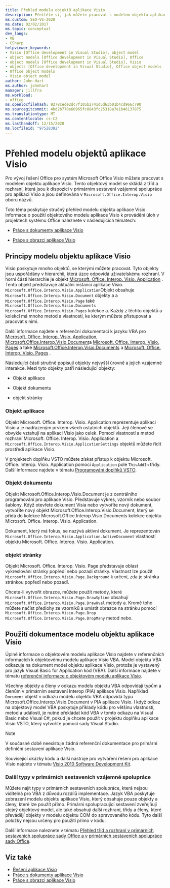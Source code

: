 ```yaml
---
title: Přehled modelu objektů aplikace Visio
description: Přečtěte si, jak můžete pracovat s modelem objektu aplikace Visio pro vývoj řešení Office pro aplikaci Microsoft Visio.
ms.custom: SEO-VS-2020
ms.date: 02/02/2017
ms.topic: conceptual
dev_langs:
- VB
- CSharp
helpviewer_keywords:
- Visio [Office development in Visual Studio], object model
- object models [Office development in Visual Studio], Office
- object models [Office development in Visual Studio], Visio
- objects [Office development in Visual Studio], Office object models
- Office object models
- Visio object model
author: John-Hart
ms.author: johnhart
manager: jillfra
ms.workload:
- office
ms.openlocfilehash: 9278cede2dc7f105b2741d5d63b01b4cd966c790
ms.sourcegitcommit: 4bd2b770e60965fc0843fc25318a7e1b46137875
ms.translationtype: MT
ms.contentlocale: cs-CZ
ms.lasthandoff: 12/15/2020
ms.locfileid: "97528382"
---
```

# <a name="visio-object-model-overview"></a>Přehled modelu objektů aplikace Visio
  Pro vývoj řešení Office pro systém Microsoft Office Visio můžete pracovat s modelem objektu aplikace Visio. Tento objektový model se skládá z tříd a rozhraní, která jsou k dispozici v primárním sestavení vzájemné spolupráce pro aplikaci Visio a jsou definována v `Microsoft.Office.Interop.Visio` oboru názvů.

 Toto téma poskytuje stručný přehled modelu objektu aplikace Visio. Informace o použití objektového modelu aplikace Visio k provádění úloh v projektech systému Office naleznete v následujících tématech:

- [Práce s dokumenty aplikace Visio](../vsto/working-with-visio-documents.md)

- [Práce s obrazci aplikace Visio](../vsto/working-with-visio-shapes.md)

## <a name="understand-the-visio-object-model"></a>Principy modelu objektu aplikace Visio
 Visio poskytuje mnoho objektů, se kterými můžete pracovat. Tyto objekty jsou uspořádány v hierarchii, která úzce odpovídá uživatelskému rozhraní. V horní části hierarchie je objekt [Microsoft. Office. Interop. Visio. Application](/office/vba/api/Visio.Application) . Tento objekt představuje aktuální instanci aplikace Visio. `Microsoft.Office.Interop.Visio.Application`Objekt obsahuje `Microsoft.Office.Interop.Visio.Document` objekty a a `Microsoft.Office.Interop.Visio.Page` také `Microsoft.Office.Interop.Visio.Documents` `Microsoft.Office.Interop.Visio.Pages` kolekce a. Každý z těchto objektů a kolekcí má mnoho metod a vlastností, ke kterým můžete přistupovat a pracovat s nimi.

 Další informace najdete v referenční dokumentaci k jazyku VBA pro [Microsoft. Office. Interop. Visio. Application](/office/vba/api/Visio.Application), [Microsoft.Office.Interop.Visio.Document](/office/vba/api/Visio.Document)a [Microsoft. Office. Interop. Visio. Pages](/office/vba/api/Visio.Page) a také [Microsoft.Office.Interop.Visio.Documents](/office/vba/api/Visio.Documents) a [Microsoft. Office. Interop. Visio. Pages](/office/vba/api/Visio.Pages) .

 Následující části stručně popisují objekty nejvyšší úrovně a jejich vzájemné interakce. Mezi tyto objekty patří následující objekty:

- Objekt aplikace

- Objekt dokumentu

- objekt stránky

### <a name="application-object"></a>Objekt aplikace
 Objekt Microsoft. Office. Interop. Visio. Application reprezentuje aplikaci Visio a je nadřazeným prvkem všech ostatních objektů. Její členové se obvykle vztahují na aplikaci Visio jako celek. Pomocí vlastností a metod rozhraní Microsoft. Office. Interop. Visio. Application a `Microsoft.Office.Interop.Visio.ApplicationSettings` objektů můžete řídit prostředí aplikace Visio.

 V projektech doplňku VSTO můžete získat přístup k objektu Microsoft. Office. Interop. Visio. Application pomocí `Application` pole `ThisAddIn` třídy. Další informace najdete v tématu [Programování doplňků VSTO](../vsto/programming-vsto-add-ins.md).

### <a name="document-object"></a>Objekt dokumentu
 Objekt Microsoft.Office.Interop.Visio.Document je z centrálního programování pro aplikace Visio. Představuje výkres, vzorník nebo soubor šablony. Když otevřete dokument Visia nebo vytvoříte nový dokument, vytvoříte nový objekt Microsoft.Office.Interop.Visio.Document, který se přidá do kolekce Microsoft.Office.Interop.Visio.Documents kolekce objektu Microsoft. Office. Interop. Visio. Application.

 Dokument, který má fokus, se nazývá aktivní dokument. Je reprezentován `Microsoft.Office.Interop.Visio.Application.ActiveDocument` vlastností objektu Microsoft. Office. Interop. Visio. Application.

### <a name="page-object"></a>objekt stránky
 Objekt Microsoft. Office. Interop. Visio. Page představuje oblast vykreslování stránky popředí nebo pozadí stránky. Vlastnost lze použít `Microsoft.Office.Interop.Visio.Page.Background` k určení, zda je stránka stránkou popředí nebo pozadí.

 Chcete-li vytvořit obrazce, můžete použít metody, které `Microsoft.Office.Interop.Visio.Page.DrawSpline` obsahují `Microsoft.Office.Interop.Visio.Page.DrawOval` metody a. Kromě toho můžete načíst předlohy ze vzorníků a umístit obrazce na stránku pomocí `Microsoft.Office.Interop.Visio.Page.Drop` `Microsoft.Office.Interop.Visio.Page.DropMany` metod nebo.

## <a name="use-the-visio-object-model-documentation"></a>Použití dokumentace modelu objektu aplikace Visio
 Úplné informace o objektovém modelu aplikace Visio najdete v referenčních informacích k objektovému modelu aplikace Visio VBA. Model objektu VBA odkazuje na dokument model objektu aplikace Visio, protože je vystavený pro jazyk Visual Basic for Application kód (VBA). Další informace najdete v tématu [referenční informace o objektovém modelu aplikace Visio](/office/vba/api/overview/visio/object-model).

 Všechny objekty a členy v odkazu modelu objektu VBA odpovídají typům a členům v primárním sestavení Interop (PIA) aplikace Visio. Například `Document` objekt v odkazu modelu objektu VBA odpovídá typu Microsoft.Office.Interop.Visio.Document v PIA aplikace Visio. I když odkaz na objektový model VBA poskytuje příklady kódu pro většinu vlastností, metod a událostí, je nutné překládat kód VBA v tomto odkazu na Visual Basic nebo Visual C#, pokud je chcete použít v projektu doplňku aplikace Visio VSTO, který vytvoříte pomocí sady Visual Studio.

> [!NOTE]
> V současné době neexistuje žádná referenční dokumentace pro primární definiční sestavení aplikace Visio.

 Související ukázky kódu a další nástroje pro vytváření řešení pro aplikace Visio najdete v tématu [Visio 2010 Software Development Kit](https://www.microsoft.com/download/details.aspx?id=12365).

### <a name="additional-types-in-primary-interop-assemblies"></a>Další typy v primárních sestaveních vzájemné spolupráce
 Můžete najít typy v primárních sestaveních spolupráce, která nejsou viditelná pro VBA z důvodu rozdílů implementace. Jazyk VBA poskytuje zobrazení modelu objektu aplikace Visio, který obsahuje pouze objekty a členy, které lze použít přímo. Primární spolupracující sestavení zveřejňují stejný objektový model, ale také obsahují další rozhraní, třídy a členy, které převádějí objekty v modelu objektu COM do spravovaného kódu. Tyto další položky nejsou určeny pro použití přímo v kódu.

 Další informace naleznete v tématu [Přehled tříd a rozhraní v primárních sestaveních spolupráce sady Office a v](/previous-versions/office/office-12/ms247299(v=office.12)) [primárních sestaveních spolupráce sady Office](../vsto/office-primary-interop-assemblies.md).

## <a name="see-also"></a>Viz také
- [Řešení aplikace Visio](../vsto/visio-solutions.md)
- [Práce s dokumenty aplikace Visio](../vsto/working-with-visio-documents.md)
- [Práce s obrazci aplikace Visio](../vsto/working-with-visio-shapes.md)
